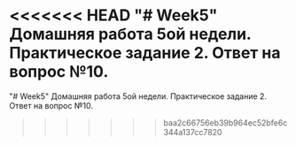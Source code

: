 <<<<<<< HEAD
"# Week5" 
Домашняя работа 5ой недели. Практическое задание 2.
Ответ на вопрос №10.
=======
"# Week5" 
Домашняя работа 5ой недели. Практическое задание 2.
Ответ на вопрос №10.
>>>>>>> baa2c66756eb39b964ec52bfe6c344a137cc7820
